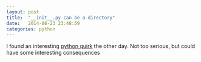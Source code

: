 ```yaml
---
layout: post
title:  "__init__.py can be a directory"
date:   2014-06-23 23:48:59
categories: python
---
```


I found an interesting [python quirk](http://bugs.python.org/issue21784) the
other day.  Not too serious, but could have some interesting consequences
